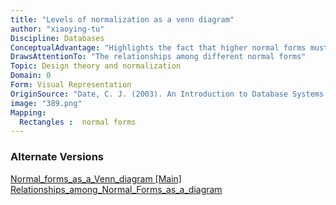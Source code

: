 ```yaml
---
title: "Levels of normalization as a venn diagram"
author: "xiaoying-tu"
Discipline: Databases
ConceptualAdvantage: "Highlights the fact that higher normal forms must also be in lower normal forms: e.g. if a relation is in 2NF, it must also be in 1NF."
DrawsAttentionTo: "The relationships among different normal forms"
Topic: Design theory and normalization
Domain: 0
Form: Visual Representation
OriginSource: "Date, C. J. (2003). An Introduction to Database Systems. 8 ed. Pearson."
image: "389.png"
Mapping:
  Rectangles :  normal forms
---
```

### Alternate Versions
<a href="/nms/Normal_forms_as_a_Venn_diagram.html">Normal_forms_as_a_Venn_diagram [Main]</a>
<a href="/nms/Relationships_among_Normal_Forms_as_a_diagram.html">Relationships_among_Normal_Forms_as_a_diagram</a>
